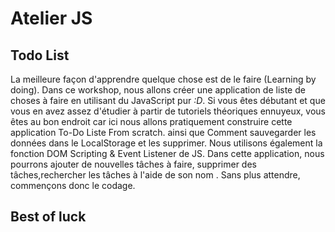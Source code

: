 # Atelier JS
## Todo List
La meilleure façon d'apprendre quelque chose est de le faire (Learning by doing). Dans ce workshop, nous allons créer une application de liste de choses à faire en utilisant du JavaScript pur *:D*. Si vous êtes débutant et que vous en avez assez d'étudier à partir de tutoriels théoriques ennuyeux, vous êtes au bon endroit car ici nous allons pratiquement construire cette application To-Do Liste From scratch. ainsi que Comment sauvegarder les données dans le LocalStorage et les supprimer. Nous utilisons également la fonction DOM Scripting & Event Listener de JS.
Dans cette application, nous pourrons ajouter de nouvelles tâches à faire, supprimer des tâches,rechercher les tâches à l'aide de son nom . Sans plus attendre, commençons donc le codage.

## Best of luck

<!-- Bootstrap CSS -->
<link rel="stylesheet" href="https://maxcdn.bootstrapcdn.com/bootstrap/4.0.0/css/bootstrap.min.css" integrity="sha384-Gn5384xqQ1aoWXA+058RXPxPg6fy4IWvTNh0E263XmFcJlSAwiGgFAW/dAiS6JXm" crossorigin="anonymous">

<!-- Google Font -->
<link href="https://fonts.googleapis.com/css?family=Open+Sans:600,800" rel="stylesheet">
<!-- FontAwesome Icons -->
<link rel="stylesheet" href="https://use.fontawesome.com/releases/v5.0.13/css/all.css" integrity="sha384-DNOHZ68U8hZfKXOrtjWvjxusGo9WQnrNx2sqG0tfsghAvtVlRW3tvkXWZh58N9jp" crossorigin="anonymous">



